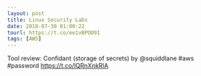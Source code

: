 ```yaml
---
layout: post
title: Linux Security Labs
date: 2018-07-30 01:00:22
tourl: https://t.co/ee1vBPOO91
tags: [AWS]
---
```

Tool review: Confidant (storage of secrets) by @squiddlane #aws #password https://t.co/lQRnXnkRlA